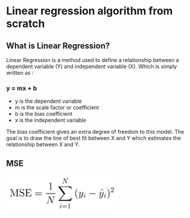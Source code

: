 # Linear regression algorithm from scratch

## What is Linear Regression?
Linear Regression is a method used to define a relationship between a dependent variable (Y) and independent variable (X). 
Which is simply written as : 

<p align='center'>

### y = mx + b

</p>

- y is the dependent variable
- m is the scale factor or coefficient
- b is the bias coefficient 
- x is the independent variable

The bias coefficient gives an extra degree of freedom to this model. The goal is to draw the line of best fit between X and Y which estimates the relationship between X and Y.

<p align="center">

## MSE

<picture align="center"><img src="./mse.png" width='300'></picture>


</p>

